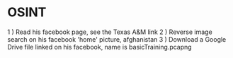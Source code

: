 # OSINT

1 ) Read his facebook page, see the Texas A&M link
2 ) Reverse image search on his facebook 'home' picture, afghanistan
3 ) Download a Google Drive file linked on his facebook, name is basicTraining.pcapng
